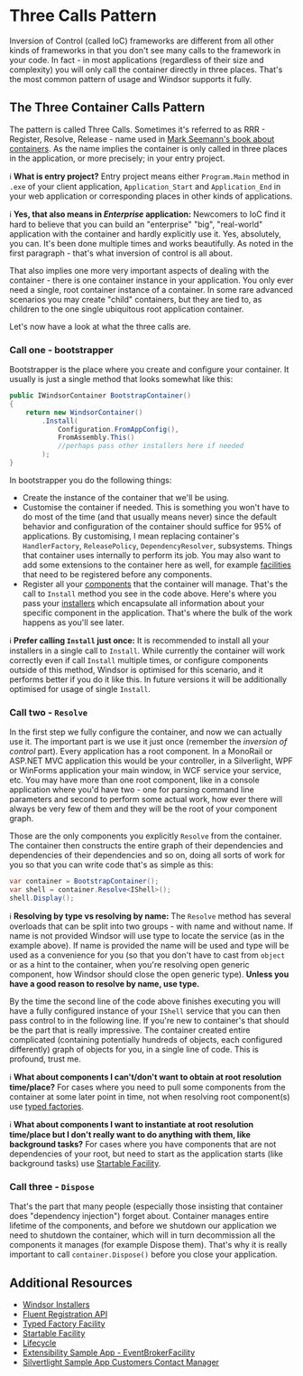 # Three Calls Pattern

Inversion of Control (called IoC) frameworks are different from all other kinds of frameworks in that you don't see many calls to the framework in your code. In fact - in most applications (regardless of their size and complexity) you will only call the container directly in three places. That's the most common pattern of usage and Windsor supports it fully.

## The Three Container Calls Pattern

The pattern is called Three Calls. Sometimes it's referred to as RRR - Register, Resolve, Release - name used in [Mark Seemann's book about containers](http://www.manning.com/seemann/). As the name implies the container is only called in three places in the application, or more precisely; in your entry project.

:information_source: **What is entry project?** Entry project means either `Program.Main` method in `.exe` of your client application, `Application_Start` and `Application_End` in your web application or corresponding places in other kinds of applications.

:information_source: **Yes, that also means in *Enterprise* application:** Newcomers to IoC find it hard to believe that you can build an "enterprise" "big", "real-world" application with the container and hardly explicitly use it. Yes, absolutely, you can. It's been done multiple times and works beautifully. As noted in the first paragraph - that's what inversion of control is all about.

That also implies one more very important aspects of dealing with the container - there is one container instance in your application. You only ever need a single, root container instance of a container. In some rare advanced scenarios you may create "child" containers, but they are tied to, as children to the one single ubiquitous root application container.

Let's now have a look at what the three calls are.

### Call one - bootstrapper

Bootstrapper is the place where you create and configure your container. It usually is just a single method that looks somewhat like this:

```csharp
public IWindsorContainer BootstrapContainer()
{
    return new WindsorContainer()
        .Install(
            Configuration.FromAppConfig(),
            FromAssembly.This()
            //perhaps pass other installers here if needed
        );
}
```

In bootstrapper you do the following things:

* Create the instance of the container that we'll be using.
* Customise the container if needed. This is something you won't have to do most of the time (and that usually means never) since the default behavior and configuration of the container should suffice for 95% of applications. By customising, I mean replacing container's `HandlerFactory`, `ReleasePolicy`, `DependencyResolver`, subsystems. Things that container uses internally to perform its job. You may also want to add some extensions to the container here as well, for example [facilities](facilities.md) that need to be registered before any components.
* Register all your [components](services-and-components.md) that the container will manage. That's the call to `Install` method you see in the code above. Here's where you pass your [installers](installers.md) which encapsulate all information about your specific component in the application. That's where the bulk of the work happens as you'll see later.

:information_source: **Prefer calling `Install` just once:** It is recommended to install all your installers in a single call to `Install`. While currently the container will work correctly even if call `Install` multiple times, or configure components outside of this method, Windsor is optimised for this scenario, and it performs better if you do it like this. In future versions it will be additionally optimised for usage of single `Install`.

### Call two - `Resolve`

In the first step we fully configure the container, and now we can actually use it. The important part is we use it just once (remember the *inversion of control* part). Every application has a root component. In a MonoRail or ASP.NET MVC application this would be your controller, in a Silverlight, WPF or WinForms application your main window, in WCF service your service, etc. You may have more than one root component, like in a console application where you'd have two - one for parsing command line parameters and second to perform some actual work, how ever there will always be very few of them and they will be the root of your component graph.

Those are the only components you explicitly `Resolve` from the container. The container then constructs the entire graph of their dependencies and dependencies of their dependencies and so on, doing all sorts of work for you so that you can write code that's as simple as this:

```csharp
var container = BootstrapContainer();
var shell = container.Resolve<IShell>();
shell.Display();
```

:information_source: **Resolving by type vs resolving by name:** The `Resolve` method has several overloads that can be split into two groups - with name and without name. If name is not provided Windsor will use type to locate the service (as in the example above). If name is provided the name will be used and type will be used as a convenience for you (so that you don't have to cast from `object` or as a hint to the container, when you're resolving open generic component, how Windsor should close the open generic type). **Unless you have a good reason to resolve by name, use type.**

By the time the second line of the code above finishes executing you will have a fully configured instance of your `IShell` service that you can then pass control to in the following line. If you're new to container's that should be the part that is really impressive. The container created entire complicated (containing potentially hundreds of objects, each configured differently) graph of objects for you, in a single line of code. This is profound, trust me.

:information_source: **What about components I can't/don't want to obtain at root resolution time/place?** For cases where you need to pull some components from the container at some later point in time, not when resolving root component(s) use [typed factories](typed-factory-facility.md).

:information_source: **What about components I want to instantiate at root resolution time/place but I don't really want to do anything with them, like background tasks?** For cases where you have components that are not dependencies of your root, but need to start as the application starts (like background tasks) use [Startable Facility](startable-facility.md).

### Call three - `Dispose`

That's the part that many people (especially those insisting that container does "dependency injection") forget about. Container manages entire lifetime of the components, and before we shutdown our application we need to shutdown the container, which will in turn decommission all the components it manages (for example Dispose them). That's why it is really important to call `container.Dispose()` before you close your application.

## Additional Resources

* [Windsor Installers](installers.md)
* [Fluent Registration API](fluent-registration-api.md)
* [Typed Factory Facility](typed-factory-facility.md)
* [Startable Facility](startable-facility.md)
* [Lifecycle](lifecycle.md)
* [Extensibility Sample App - EventBrokerFacility](sample-eventbrokerfacility.md)
* [Silvertlight Sample App Customers Contact Manager](sample-silverlight-customer-contact-manager.md)
